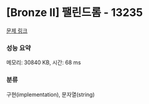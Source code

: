 # [Bronze II] 팰린드롬 - 13235 

[문제 링크](https://www.acmicpc.net/problem/13235) 

### 성능 요약

메모리: 30840 KB, 시간: 68 ms

### 분류

구현(implementation), 문자열(string)


